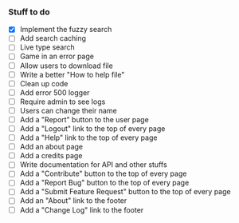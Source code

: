### Stuff to do

- [x] Implement the fuzzy search
- [ ] Add search caching
- [ ] Live type search
- [ ] Game in an error page
- [ ] Allow users to download file
- [ ] Write a better "How to help file"
- [ ] Clean up code
- [ ] Add error 500 logger
- [ ] Require admin to see logs
- [ ] Users can change their name
- [ ] Add a "Report" button to the user page
- [ ] Add a "Logout" link to the top of every page
- [ ] Add a "Help" link to the top of every page
- [ ] Add an about page
- [ ] Add a credits page
- [ ] Write documentation for API and other stuffs
- [ ] Add a "Contribute" button to the top of every page
- [ ] Add a "Report Bug" button to the top of every page
- [ ] Add a "Submit Feature Request" button to the top of every page
- [ ] Add an "About" link to the footer
- [ ] Add a "Change Log" link to the footer
